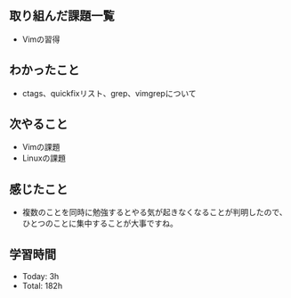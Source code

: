 ## 取り組んだ課題一覧
- Vimの習得
## わかったこと
- ctags、quickfixリスト、grep、vimgrepについて
## 次やること
- Vimの課題
- Linuxの課題
## 感じたこと
- 複数のことを同時に勉強するとやる気が起きなくなることが判明したので、ひとつのことに集中することが大事ですね。
## 学習時間
- Today: 3h
- Total: 182h

<!--```toggl
LIST
FROM 2024-04-22 TO 2024-04-22
INCLUDE PROJECTS "HappinessChain", "Self-Study"
```-->
<!--```toggl
SUMMARY
FROM 2024-01-01 TO 2024-04-22
INCLUDE PROJECTS "HappinessChain", "Self-Study"
```-->
